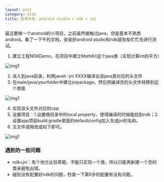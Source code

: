 ```yaml
---
layout: post
category: else
title: 安卓开发：android studio + ndk + jni
---
```


最近要做一个android的小项目，之前虽然接触过java，但是基本不熟悉android。看了一下午的文档，安装好android studio和ndk就匆匆忙忙先进行测试。

1. 建立工程NDKDemo，在项目中建立MathKit这个java类（实现计算int的平方）

![img1](https://raw.githubusercontent.com/xindongzhang/xindongzhang.github.io/master/_posts/BlogSrc/AndroidStudio/1.png)

2. 进入到java目录，利用javah -jni XXXX编译出该java类对应的头文件
3. 在main/java/yourfolder中建立jnipackage，然后把编译完的头文件转移到这个里面

![img1](https://raw.githubusercontent.com/xindongzhang/xindongzhang.github.io/master/_posts/BlogSrc/AndroidStudio/2.png)

4. 实现该头文件对应的cpp
5. 设置项目：1.设置根目录中的local.property，使得编译的时候能找到ndk；2.设置app项目build.gradle里面的defaultconfig加入生成jni的名称。
6. 主文件调用改成如下即可。

![img1](https://raw.githubusercontent.com/xindongzhang/xindongzhang.github.io/master/_posts/BlogSrc/AndroidStudio/3.png)

### 遇到的一些问题
* ndk+jni：有个地方比较奇葩，不能只实现一个类，所以只能再新建一个空的类来避免出错。
* 碰到没有配置好ndk的问题，检查一下第5步的配置有没有问题。
